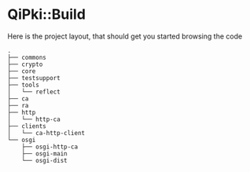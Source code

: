 # QiPki::Build

Here is the project layout, that should get you started browsing the code

    .
    ├── commons
    ├── crypto
    ├── core
    ├── testsupport
    ├── tools
    │   └── reflect
    ├── ca
    ├── ra
    ├── http
    │   └── http-ca
    ├── clients
    │   └── ca-http-client
    └── osgi
        ├── osgi-http-ca
        ├── osgi-main
        └── osgi-dist

